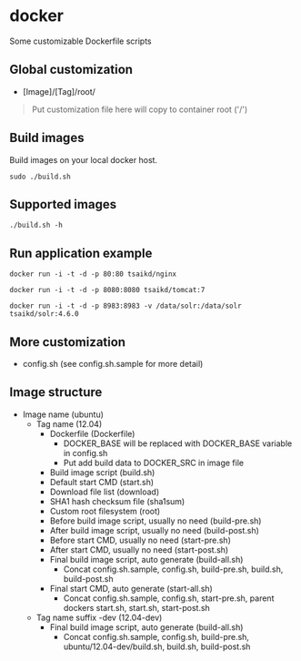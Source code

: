 docker
======

Some customizable Dockerfile scripts

## Global customization
* [Image]/[Tag]/root/
> Put customization file here will copy to container root ('/')

## Build images
Build images on your local docker host.
```
sudo ./build.sh
```

## Supported images
```
./build.sh -h
```

## Run application example
```
docker run -i -t -d -p 80:80 tsaikd/nginx
```

```
docker run -i -t -d -p 8080:8080 tsaikd/tomcat:7
```

```
docker run -i -t -d -p 8983:8983 -v /data/solr:/data/solr tsaikd/solr:4.6.0
```

## More customization
* config.sh (see config.sh.sample for more detail)

## Image structure
* Image name (ubuntu)
	* Tag name (12.04)
		* Dockerfile (Dockerfile)
			* DOCKER_BASE will be replaced with DOCKER_BASE variable in config.sh
			* Put add build data to DOCKER_SRC in image file
		* Build image script (build.sh)
		* Default start CMD (start.sh)
		* Download file list (download)
		* SHA1 hash checksum file (sha1sum)
		* Custom root filesystem (root)
		* Before build image script, usually no need (build-pre.sh)
		* After build image script, usually no need (build-post.sh)
		* Before start CMD, usually no need (start-pre.sh)
		* After start CMD, usually no need (start-post.sh)
		* Final build image script, auto generate (build-all.sh)
			* Concat config.sh.sample, config.sh, build-pre.sh, build.sh, build-post.sh
		* Final start CMD, auto generate (start-all.sh)
			* Concat config.sh.sample, config.sh, start-pre.sh, parent dockers start.sh, start.sh, start-post.sh
	* Tag name suffix -dev (12.04-dev)
		* Final build image script, auto generate (build-all.sh)
			* Concat config.sh.sample, config.sh, build-pre.sh, ubuntu/12.04-dev/build.sh, build.sh, build-post.sh

